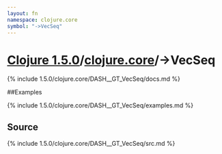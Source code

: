 ```yaml
---
layout: fn
namespace: clojure.core
symbol: "->VecSeq"
---
```


# [Clojure 1.5.0](../../)/[clojure.core](../)/->VecSeq

{% include 1.5.0/clojure.core/DASH__GT_VecSeq/docs.md %}

##Examples

{% include 1.5.0/clojure.core/DASH__GT_VecSeq/examples.md %}
## Source
{% include 1.5.0/clojure.core/DASH__GT_VecSeq/src.md %}


